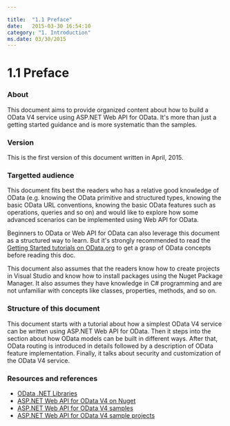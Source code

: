 ```yaml
---

title:  "1.1 Preface"
date:   2015-03-30 16:54:10
category: "1. Introduction"
ms.date: 03/30/2015
---
```

# 1.1 Preface

### About

This document aims to provide organized content about how to build a OData V4 service using ASP.NET Web API for OData. It's more than just a getting started guidance and is more systematic than the samples.

### Version

This is the first version of this document written in April, 2015.

### Targetted audience

This document fits best the readers who has a relative good knowledge of OData (e.g. knowing the OData primitive and structured types, knowing the basic OData URL conventions, knowing the basic OData features such as operations, queries and so on) and would like to explore how some advanced scenarios can be implemented using Web API for OData. 

Beginners to OData or Web API for OData can also leverage this document as a structured way to learn. But it's strongly recommended to read the [Getting Started tutorials on OData.org](https://www.odata.org/getting-started/) to get a grasp of OData concepts before reading this doc. 

This document also assumes that the readers know how to create projects in Visual Studio and know how to install packages using the Nuget Package Manager. It also assumes they have knowledge in C# programming and are not unfamiliar with concepts like classes, properties, methods, and so on. 

### Structure of this document

This document starts with a tutorial about how a simplest OData V4 service can be written using ASP.NET Web API for OData. Then it steps into the section about how OData models can be built in different ways. After that, OData routing is introduced in details followed by a description of OData feature implementation. Finally, it talks about security and customization of the OData V4 service.

### Resources and references

 - [OData .NET Libraries](https://odata.github.io/)
 - [ASP.NET Web API for OData V4 on Nuget](https://www.nuget.org/packages/Microsoft.AspNet.OData/)
 - [ASP.NET Web API for OData V4 samples](https://odata.github.io/WebApi/)
 - [ASP.NET Web API for OData V4 sample projects](https://github.com/OData/ODataSamples/tree/master/WebApi)